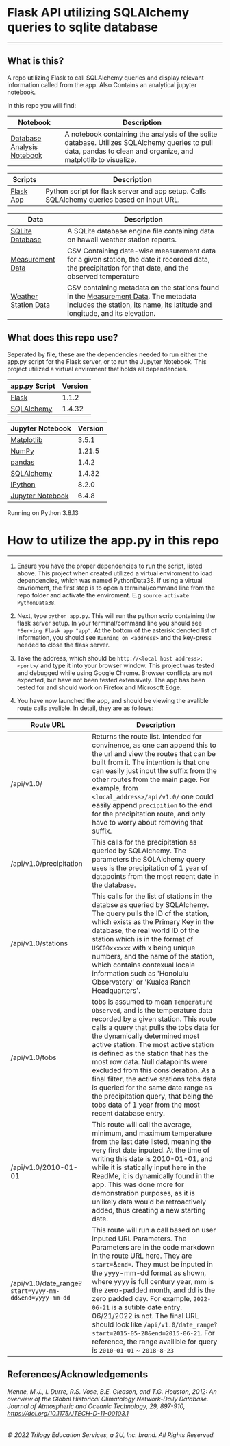 # Flask API utilizing SQLAlchemy queries to sqlite database

---

## What is this?

A repo utilizing Flask to call SQLAlchemy queries and display relevant information called from the app. Also Contains an analytical jupyter notebook.

In this repo you will find:

|Notebook| Description|
|--------|------------|
|[Database Analysis Notebook](hawaii_database_analysis.ipynb)| A notebook containing the analysis of the sqlite database. Utilizes SQLAlchemy queries to pull data, pandas to clean and organize, and matplotlib to visualize.|

|Scripts| Description|
|-------|------------|
|[Flask App](app.py)| Python script for flask server and app setup. Calls SQLAlchemy queries based on input URL.|

|Data|Description|
|----|-----------|
|[SQLite Database](hawaii.sqlite)| A SQLite database engine file containing data on hawaii weather station reports.
|[Measurement Data](/Resources/hawaii_measurements.csv)| CSV Containing date-wise measurement data for a given station, the date it recorded data, the precipitation for that date, and the observed temperature|
|[Weather Station Data](/Resources/hawaii_stations.csv)| CSV containing metadata on the stations found in the [Measurement Data](/Resources/hawaii_measurements.csv). The metadata includes the station, its name, its latitude and longitude, and its elevation. 

## What does this repo use?

Seperated by file, these are the dependencies needed to run either the app.py script for the Flask server, or to run the Jupyter Notebook. This project utilized a virtual enviroment that holds all dependencies. 

|app.py Script| Version|
|--------|------------|
|[Flask](https://flask.palletsprojects.com/en/1.1.x/installation/)|1.1.2|
|[SQLAlchemy](https://docs.sqlalchemy.org/en/14/)|1.4.32|

|Jupyter Notebook|Version|
|--------|------------|
|[Matplotlib](https://matplotlib.org/) |3.5.1|
|[NumPy](https://numpy.org/)|1.21.5|
|[pandas](https://pandas.pydata.org/)|1.4.2|
|[SQLAlchemy](https://docs.sqlalchemy.org/en/14/)|1.4.32|
|[IPython](https://ipython.org/)|8.2.0|
|[Jupyter Notebook](https://jupyter.org)|6.4.8|

Running on Python 3.8.13

# How to utilize the app.py in this repo

---

1. Ensure you have the proper dependencies to run the script, listed above. This project when created utilized a virtual enviroment to load dependencies, which was named PythonData38. If using a virtual envrioment, the first step is to open a terminal/command line from the repo folder and activate the enviroment. E.g `source activate PythonData38`.  

2. Next, type `python app.py`. This will run the python scrip containing the flask server setup. In your terminal/command line you should see `*Serving Flask app "app"`. At the bottom of the asterisk denoted list of information, you should see `Running on <address>` and the key-press needed to close the flask server.

3.  Take the address, which should be `http://<local host address>:<port>/` and type it into your browser window. This project was tested and debugged while using Google Chrome. Browser conflicts are not expected, but have not been tested extensively. The app has been tested for and should work on Firefox and Microsoft Edge.

4. You have now launched the app, and should be viewing the avalible route calls avalible. In detail, they are as follows:

|Route URL| Description|
|--------|------------|
|/api/v1.0/|Returns the route list. Intended for convinence, as one can append this to the url and view the routes that can be built from it. The intention is that one can easily just input the suffix from the other routes from the main page. For example, from `<local_address>/api/v1.0/` one could easily append `precipition` to the end for the precipitation route, and only have to worry about removing that suffix.|
|/api/v1.0/precipitation| This calls for the precipitation as queried by SQLAlchemy. The parameters the SQLAlchemy query uses is the precipitation of 1 year of datapoints from the most recent date in the database. |
|/api/v1.0/stations| This calls for the list of stations in the databse as queried by SQLAlchemy. The query pulls the ID of the station, which exists as the Primary Key in the database, the real world ID of the station which is in the format of `USC00xxxxxx` with x being unique numbers, and the name of the station, which contains contexual locale information such as 'Honolulu Observatory' or 'Kualoa Ranch Headquarters'. 
|/api/v1.0/tobs|tobs is assumed to mean `Temperature Observed`, and is the temperature data recorded by a given station. This route calls a query that pulls the tobs data for the dynamically determined most active station. The most active station is defined as the station that has the most row data. Null datapoints were excluded from this consideration. As a final filter, the active stations tobs data is queried for the same date range as the precipitation query, that being the tobs data of 1 year from the most recent database entry.|
|/api/v1.0/2010-01-01| This route will call the average, minimum, and maximum temperature from the last date listed, meaning the very first date inputed. At the time of writing this date is 2010-01-01, and while it is statically input here in the ReadMe, it is dynamically found in the app. This was done more for demonstration purposes, as it is unlikely data would be retroactively added, thus creating a new starting date.|
/api/v1.0/date_range? `start=yyyy-mm-dd&end=yyyy-mm-dd`| This route will run a call based on user inputed URL Parameters. The Parameters are in the code markdown in the route URL here. They are `start=`&`end=`. They must be inputed in the yyyy-mm-dd format as shown, where yyyy is full century year, mm is the zero-padded month, and dd is the zero padded day. For example, `2022-06-21` is a sutible date entry. 06/21/2022 is not. The final URL should look like `/api/v1.0/date_range?start=2015-05-28&end=2015-06-21`. For reference, the range availible for query is `2010-01-01` ~ `2018-8-23` |


## 


## References/Acknowledgements

###### Menne, M.J., I. Durre, R.S. Vose, B.E. Gleason, and T.G. Houston, 2012: An overview of the Global Historical Climatology Network-Daily Database. Journal of Atmospheric and Oceanic Technology, 29, 897-910, https://doi.org/10.1175/JTECH-D-11-00103.1
###### © 2022 Trilogy Education Services, a 2U, Inc. brand. All Rights Reserved.
